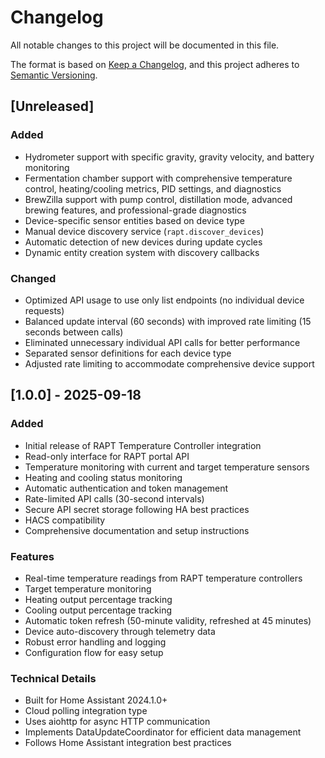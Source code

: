 # Changelog

All notable changes to this project will be documented in this file.

The format is based on [Keep a Changelog](https://keepachangelog.com/en/1.0.0/),
and this project adheres to [Semantic Versioning](https://semver.org/spec/v2.0.0.html).

## [Unreleased]

### Added
- Hydrometer support with specific gravity, gravity velocity, and battery monitoring
- Fermentation chamber support with comprehensive temperature control, heating/cooling metrics, PID settings, and diagnostics
- BrewZilla support with pump control, distillation mode, advanced brewing features, and professional-grade diagnostics
- Device-specific sensor entities based on device type
- Manual device discovery service (`rapt.discover_devices`)
- Automatic detection of new devices during update cycles
- Dynamic entity creation system with discovery callbacks

### Changed
- Optimized API usage to use only list endpoints (no individual device requests)
- Balanced update interval (60 seconds) with improved rate limiting (15 seconds between calls)
- Eliminated unnecessary individual API calls for better performance
- Separated sensor definitions for each device type
- Adjusted rate limiting to accommodate comprehensive device support

## [1.0.0] - 2025-09-18

### Added
- Initial release of RAPT Temperature Controller integration
- Read-only interface for RAPT portal API
- Temperature monitoring with current and target temperature sensors
- Heating and cooling status monitoring
- Automatic authentication and token management
- Rate-limited API calls (30-second intervals)
- Secure API secret storage following HA best practices
- HACS compatibility
- Comprehensive documentation and setup instructions

### Features
- Real-time temperature readings from RAPT temperature controllers
- Target temperature monitoring
- Heating output percentage tracking
- Cooling output percentage tracking
- Automatic token refresh (50-minute validity, refreshed at 45 minutes)
- Device auto-discovery through telemetry data
- Robust error handling and logging
- Configuration flow for easy setup

### Technical Details
- Built for Home Assistant 2024.1.0+
- Cloud polling integration type
- Uses aiohttp for async HTTP communication
- Implements DataUpdateCoordinator for efficient data management
- Follows Home Assistant integration best practices